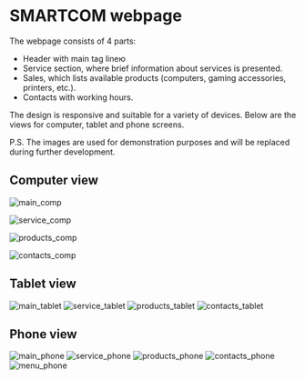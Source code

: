 # SMARTCOM webpage

The webpage consists of 4 parts: 
- Header with main tag lineю
- Service section, where brief information about services is presented.
- Sales, which lists available products (computers, gaming accessories, printers, etc.).
- Contacts with working hours.

The design is responsive and suitable for a variety of devices. Below are the views for computer, tablet and phone screens.

P.S. The images are used for demonstration purposes and will be replaced during further development.

## Computer view
![main_comp](https://github.com/MiroslavaRo/SmartCom/assets/72034705/649d5ec7-1ce4-4a39-a981-51617d1e8e9f)

![service_comp](https://github.com/MiroslavaRo/SmartCom/assets/72034705/740e6609-1a0d-4a21-a14c-425a80fdd37e)

![products_comp](https://github.com/MiroslavaRo/SmartCom/assets/72034705/fa256bda-c839-45fc-ae59-72d5f1b1bcd9)

![contacts_comp](https://github.com/MiroslavaRo/SmartCom/assets/72034705/b4a0ac44-37fe-406c-83fc-005f0c115695)

## Tablet view
![main_tablet](https://github.com/MiroslavaRo/SmartCom/assets/72034705/dff2fab1-c477-4019-a991-5caf0eec05ad)
![service_tablet](https://github.com/MiroslavaRo/SmartCom/assets/72034705/fb322e95-5959-4e3f-bc97-505057b48601)
![products_tablet](https://github.com/MiroslavaRo/SmartCom/assets/72034705/3826cde8-d7a5-4a73-8a17-5a10d184ede1)
![contacts_tablet](https://github.com/MiroslavaRo/SmartCom/assets/72034705/62b890fd-557a-41ee-b31c-919b1f096456)


## Phone view
![main_phone](https://github.com/MiroslavaRo/SmartCom/assets/72034705/688d6fb5-e525-4b89-8324-e460418fe1e2)
![service_phone](https://github.com/MiroslavaRo/SmartCom/assets/72034705/8aad53ef-8bd1-464a-8e65-04b237535bbf)
![products_phone](https://github.com/MiroslavaRo/SmartCom/assets/72034705/c1e6a83b-85c5-4ae4-93a8-db00359d0087)
![contacts_phone](https://github.com/MiroslavaRo/SmartCom/assets/72034705/f958a999-3aa9-4286-96f7-018f5e96c332)
![menu_phone](https://github.com/MiroslavaRo/SmartCom/assets/72034705/b0a93946-01a8-468e-8f29-e188de798bed)
